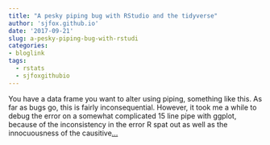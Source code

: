 ```yaml
---
title: "A pesky piping bug with RStudio and the tidyverse"
author: 'sjfox.github.io'
date: '2017-09-21'
slug: a-pesky-piping-bug-with-rstudi
categories:
- bloglink
tags:
  - rstats
  - sjfoxgithubio
---
```


You have a data frame you want to alter using piping, something like this. As far as bugs go, this is fairly inconsequential. However, it took me a while to debug the error on a somewhat complicated 15 line pipe with ggplot, because of the inconsistency in the error R spat out as well as the innocuousness of the causitive[... <i class="fas fa-external-link-alt"></i>](https://sjfox.github.io/post/piping_bug/)

